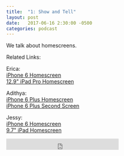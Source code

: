 ```yaml
---
title:  "1: Show and Tell"
layout: post
date:   2017-06-16 2:30:00 -0500
categories: podcast
---
```


We talk about homescreens. 

Related Links:

Erica:<br/>
[iPhone 6 Homescreen][erica-iphone]<br/>
[12.9" iPad Pro Homescreen][erica-ipad]<br/>

Adithya:<br/>
[iPhone 6 Plus Homescreen][adi-iphone1]<br/>
[iPhone 6 Plus Second Screen][adi-iphone2]<br/>

Jessy:<br/>
[iPhone 6 Homescreen][jessy-iphone]<br/>
[9.7" iPad Homescreen][jessy-ipad]<br/>

[erica-iphone]: /assets/iOS-screens-may/erica-iPhone-May.jpg
[erica-ipad]: /assets/iOS-screens-may/erica-iPad-May.jpg
[adi-iphone1]: /assets/iOS-screens-may/adithya-iPhone-1-May.jpeg
[adi-iphone2]: /assets/iOS-screens-may/adithya-iPhone-2-May.jpeg
[jessy-iphone]: /assets/iOS-screens-may/jessy-iPhone-May.jpeg
[jessy-ipad]: /assets/iOS-screens-may/jessy-iPad-May.jpg

<iframe src="https://archive.org/embed/happierhour-ep1" width="300" height="30" frameborder="0" webkitallowfullscreen="false" mozallowfullscreen="false" allowfullscreen></iframe>
